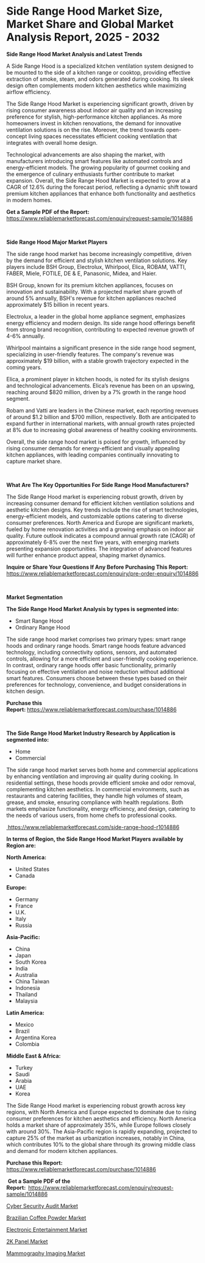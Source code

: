 <p><h1>Side Range Hood Market Size, Market Share and Global Market Analysis Report, 2025 - 2032</h1></p><p><strong>Side Range Hood Market Analysis and Latest Trends</strong></p>
<p><p>A Side Range Hood is a specialized kitchen ventilation system designed to be mounted to the side of a kitchen range or cooktop, providing effective extraction of smoke, steam, and odors generated during cooking. Its sleek design often complements modern kitchen aesthetics while maximizing airflow efficiency.</p><p>The Side Range Hood Market is experiencing significant growth, driven by rising consumer awareness about indoor air quality and an increasing preference for stylish, high-performance kitchen appliances. As more homeowners invest in kitchen renovations, the demand for innovative ventilation solutions is on the rise. Moreover, the trend towards open-concept living spaces necessitates efficient cooking ventilation that integrates with overall home design.</p><p>Technological advancements are also shaping the market, with manufacturers introducing smart features like automated controls and energy-efficient models. The growing popularity of gourmet cooking and the emergence of culinary enthusiasts further contribute to market expansion. Overall, the Side Range Hood Market is expected to grow at a CAGR of 12.6% during the forecast period, reflecting a dynamic shift toward premium kitchen appliances that enhance both functionality and aesthetics in modern homes.</p></p>
<p><strong>Get a Sample PDF of the Report:&nbsp;</strong> <a href="https://www.reliablemarketforecast.com/enquiry/request-sample/1014886?utm_campaign=1108&utm_medium=2&utm_source=Github&utm_content=ia&utm_term=06032025&utm_id=side-range-hood">https://www.reliablemarketforecast.com/enquiry/request-sample/1014886</a></p>
<p>&nbsp;</p>
<p><strong>Side Range Hood Major Market Players</strong></p>
<p><p>The side range hood market has become increasingly competitive, driven by the demand for efficient and stylish kitchen ventilation solutions. Key players include BSH Group, Electrolux, Whirlpool, Elica, ROBAM, VATTI, FABER, Miele, FOTILE, DE & E, Panasonic, Midea, and Haier.</p><p>BSH Group, known for its premium kitchen appliances, focuses on innovation and sustainability. With a projected market share growth of around 5% annually, BSH's revenue for kitchen appliances reached approximately $15 billion in recent years. </p><p>Electrolux, a leader in the global home appliance segment, emphasizes energy efficiency and modern design. Its side range hood offerings benefit from strong brand recognition, contributing to expected revenue growth of 4-6% annually. </p><p>Whirlpool maintains a significant presence in the side range hood segment, specializing in user-friendly features. The company's revenue was approximately $19 billion, with a stable growth trajectory expected in the coming years.</p><p>Elica, a prominent player in kitchen hoods, is noted for its stylish designs and technological advancements. Elica’s revenue has been on an upswing, reaching around $820 million, driven by a 7% growth in the range hood segment. </p><p>Robam and Vatti are leaders in the Chinese market, each reporting revenues of around $1.2 billion and $700 million, respectively. Both are anticipated to expand further in international markets, with annual growth rates projected at 8% due to increasing global awareness of healthy cooking environments.</p><p>Overall, the side range hood market is poised for growth, influenced by rising consumer demands for energy-efficient and visually appealing kitchen appliances, with leading companies continually innovating to capture market share.</p></p>
<p>&nbsp;</p>
<p><strong>What Are The Key Opportunities For Side Range Hood Manufacturers?</strong></p>
<p><p>The Side Range Hood market is experiencing robust growth, driven by increasing consumer demand for efficient kitchen ventilation solutions and aesthetic kitchen designs. Key trends include the rise of smart technologies, energy-efficient models, and customizable options catering to diverse consumer preferences. North America and Europe are significant markets, fueled by home renovation activities and a growing emphasis on indoor air quality. Future outlook indicates a compound annual growth rate (CAGR) of approximately 6-8% over the next five years, with emerging markets presenting expansion opportunities. The integration of advanced features will further enhance product appeal, shaping market dynamics.</p></p>
<p><strong>Inquire or Share Your Questions If Any Before Purchasing This Report:</strong> <a href="https://www.reliablemarketforecast.com/enquiry/pre-order-enquiry/1014886?utm_campaign=1108&utm_medium=2&utm_source=Github&utm_content=ia&utm_term=06032025&utm_id=side-range-hood">https://www.reliablemarketforecast.com/enquiry/pre-order-enquiry/1014886</a></p>
<p>&nbsp;</p>
<p><strong>Market Segmentation</strong></p>
<p><strong>The Side Range Hood Market Analysis by types is segmented into:</strong></p>
<p><ul><li>Smart Range Hood</li><li>Ordinary Range Hood</li></ul></p>
<p><p>The side range hood market comprises two primary types: smart range hoods and ordinary range hoods. Smart range hoods feature advanced technology, including connectivity options, sensors, and automated controls, allowing for a more efficient and user-friendly cooking experience. In contrast, ordinary range hoods offer basic functionality, primarily focusing on effective ventilation and noise reduction without additional smart features. Consumers choose between these types based on their preferences for technology, convenience, and budget considerations in kitchen design.</p></p>
<p><strong>Purchase this Report:&nbsp;</strong><a href="https://www.reliablemarketforecast.com/purchase/1014886?utm_campaign=1108&utm_medium=2&utm_source=Github&utm_content=ia&utm_term=06032025&utm_id=side-range-hood">https://www.reliablemarketforecast.com/purchase/1014886</a></p>
<p>&nbsp;</p>
<p><strong>The Side Range Hood Market Industry Research by Application is segmented into:</strong></p>
<p><ul><li>Home</li><li>Commercial</li></ul></p>
<p><p>The side range hood market serves both home and commercial applications by enhancing ventilation and improving air quality during cooking. In residential settings, these hoods provide efficient smoke and odor removal, complementing kitchen aesthetics. In commercial environments, such as restaurants and catering facilities, they handle high volumes of steam, grease, and smoke, ensuring compliance with health regulations. Both markets emphasize functionality, energy efficiency, and design, catering to the needs of various users, from home chefs to professional cooks.</p></p>
<p><a href="https://www.reliablemarketforecast.com/side-range-hood-r1014886?utm_campaign=1108&utm_medium=2&utm_source=Github&utm_content=ia&utm_term=06032025&utm_id=side-range-hood">&nbsp;https://www.reliablemarketforecast.com/side-range-hood-r1014886</a></p>
<p><strong>In terms of Region, the Side Range Hood Market Players available by Region are:</strong></p>
<p>
    <p> <strong> North America: </strong>
        <ul>
            <li>United States</li>
            <li>Canada</li>
        </ul>
        </p> 
    <p> <strong> Europe: </strong>
        <ul>
            <li>Germany</li>
            <li>France</li>
            <li>U.K.</li>
            <li>Italy</li>
            <li>Russia</li>
        </ul>
        </p> 
    <p> <strong> Asia-Pacific: </strong>
        <ul>
            <li>China</li>
            <li>Japan</li>
            <li>South Korea</li>
            <li>India</li>
            <li>Australia</li>
            <li>China Taiwan</li>
            <li>Indonesia</li>
            <li>Thailand</li>
            <li>Malaysia</li>
        </ul>
        </p> 
    <p> <strong> Latin America: </strong>
        <ul>
            <li>Mexico</li>
            <li>Brazil</li>
            <li>Argentina Korea</li>
            <li>Colombia</li>
        </ul>
        </p> 
    <p> <strong> Middle East & Africa: </strong>
        <ul>
            <li>Turkey</li>
            <li>Saudi</li>
            <li>Arabia</li>
            <li>UAE</li>
            <li>Korea</li>
        </ul>
    </p>
    </p>
<p><p>The Side Range Hood market is experiencing robust growth across key regions, with North America and Europe expected to dominate due to rising consumer preferences for kitchen aesthetics and efficiency. North America holds a market share of approximately 35%, while Europe follows closely with around 30%. The Asia-Pacific region is rapidly expanding, projected to capture 25% of the market as urbanization increases, notably in China, which contributes 10% to the global share through its growing middle class and demand for modern kitchen appliances.</p></p>
<p><strong>Purchase this Report: </strong><a href="https://www.reliablemarketforecast.com/purchase/1014886?utm_campaign=1108&utm_medium=2&utm_source=Github&utm_content=ia&utm_term=06032025&utm_id=side-range-hood">https://www.reliablemarketforecast.com/purchase/1014886</a></p>
<p>&nbsp;<strong>Get a Sample PDF of the Report:&nbsp;&nbsp;</strong><a href="https://www.reliablemarketforecast.com/enquiry/request-sample/1014886?utm_campaign=1108&utm_medium=2&utm_source=Github&utm_content=ia&utm_term=06032025&utm_id=side-range-hood">https://www.reliablemarketforecast.com/enquiry/request-sample/1014886</a></p>
<p><strong></strong></p>
<p><p><a href="https://github.com/hoppeellia6b/Market-Research-Report-List-1/blob/main/cyber-security-audit-market.md?utm_campaign=1108&utm_medium=2&utm_source=Github&utm_content=ia&utm_term=06032025&utm_id=side-range-hood">Cyber Security Audit Market</a></p><p><a href="https://github.com/bredevasil2q/Market-Research-Report-List-1/blob/main/brazilian-coffee-powder-market.md?utm_campaign=1108&utm_medium=2&utm_source=Github&utm_content=ia&utm_term=06032025&utm_id=side-range-hood">Brazilian Coffee Powder Market</a></p><p><a href="https://github.com/kleyderoomes/Market-Research-Report-List-1/blob/main/electronic-entertainment-market.md?utm_campaign=1108&utm_medium=2&utm_source=Github&utm_content=ia&utm_term=06032025&utm_id=side-range-hood">Electronic Entertainment Market</a></p><p><a href="https://github.com/nedzazollo74/Market-Research-Report-List-1/blob/main/2k-panel-market.md?utm_campaign=1108&utm_medium=2&utm_source=Github&utm_content=ia&utm_term=06032025&utm_id=side-range-hood">2K Panel Market</a></p><p><a href="https://github.com/winjelequegt/Market-Research-Report-List-1/blob/main/mammography-imaging-market.md?utm_campaign=1108&utm_medium=2&utm_source=Github&utm_content=ia&utm_term=06032025&utm_id=side-range-hood">Mammography Imaging Market</a></p></p>